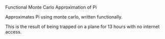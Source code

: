 Functional Monte Carlo Approximation of Pi

Approximates Pi using monte carlo, written functionally.

This is the result of being trapped on a plane for 13 hours with no internet access.
